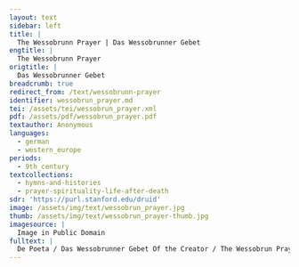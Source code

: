 ```yaml
---
layout: text
sidebar: left
title: |
  The Wessobrunn Prayer | Das Wessobrunner Gebet
engtitle: |
  The Wessobrunn Prayer
origtitle: |
  Das Wessobrunner Gebet
breadcrumb: true
redirect_from: /text/wessobrunn-prayer
identifier: wessobrun_prayer.md
tei: /assets/tei/wessobrun_prayer.xml
pdf: /assets/pdf/wessobrun_prayer.pdf
textauthor: Anonymous
languages:
  - german
  - western_europe
periods:
  - 9th_century
textcollections:
  - hymns-and-histories
  - prayer-spirituality-life-after-death
sdr: 'https://purl.stanford.edu/druid'
image: /assets/img/text/wessobrun_prayer.jpg
thumb: /assets/img/text/wessobrun_prayer-thumb.jpg
imagesource: |
  Image in Public Domain
fulltext: |
  De Poeta / Das Wessobrunner Gebet Of the Creator / The Wessobrun Prayer Dat gafregin ih mit firahim firiuuizzo meista, This I learned among men as the greatest wonder, dat ero ni uuas noh ûfhimil, That [once] there was neither earth nor heaven above, noh paum ... noh pereg ni uuas, ni ... nohheinîig, Nor was there tree ... nor mountain nor…. anything, noh sunna ni scein nor did the sun shine, no mâno ni liuhta, nor did the moon glow, noh der mâreo sêo. nor [was there] the great sea. Dô dâr niuuiht ni uuas enteo ni uuenteo, When there was nothing, neither end nor change, enti dô uuas der eino almahtîco cot, manno miltisto,  there was the one almighty God, the most generous of all beings, enti dâr uuârun auh manake mit inan cootlîhhe geistâ. and with him there were many glorious spirits. enti cot heilac… And the holy God… Cot almahtico, Almighty God, du himil enti erda gaworachtos, You who created heaven and earth, enti du mannun so manac coot forgapi, And gave men so many good blessings, forgip mir in dino ganada in your mercy, grant me rehta galaupa true faith enti cotan willeon, and good will, wistom enti spachida enti craft, wisdom and cleverness and strength tiuflun za widarstantanne, enti arc za piwisanne endi dinan to resist the devil, and to shun evil and willeon za gauurchanne. to work your will.
---
```



